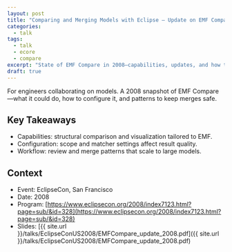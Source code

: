 ```yaml
---
layout: post
title: "Comparing and Merging Models with Eclipse — Update on EMF Compare (EclipseCon 2008)"
categories:
  - talk
tags:
  - talk
  - ecore
  - compare
excerpt: "State of EMF Compare in 2008—capabilities, updates, and how teams use it."
draft: true
---
```


For engineers collaborating on models. A 2008 snapshot of EMF Compare—what it could do, how to configure it, and patterns to keep merges safe.

## Key Takeaways
- Capabilities: structural comparison and visualization tailored to EMF.
- Configuration: scope and matcher settings affect result quality.
- Workflow: review and merge patterns that scale to large models.

## Context
- Event: EclipseCon, San Francisco
- Date: 2008
- Program: [https://www.eclipsecon.org/2008/index7123.html?page=sub/&id=328](https://www.eclipsecon.org/2008/index7123.html?page=sub/&id=328)
- Slides: [{{ site.url }}/talks/EclipseConUS2008/EMFCompare_update_2008.pdf]({{ site.url }}/talks/EclipseConUS2008/EMFCompare_update_2008.pdf)
